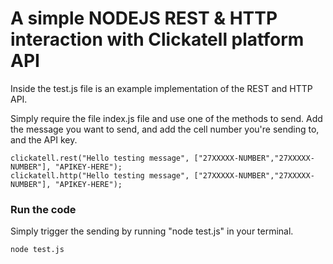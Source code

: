 # A simple NODEJS REST & HTTP interaction with Clickatell platform API

Inside the test.js file is an example implementation of the REST and HTTP API.

Simply require the file index.js file and use one of the methods to send. 
Add the message you want to send, and add the cell number you're sending to, and the API key.

```
clickatell.rest("Hello testing message", ["27XXXXX-NUMBER","27XXXXX-NUMBER"], "APIKEY-HERE");
clickatell.http("Hello testing message", ["27XXXXX-NUMBER","27XXXXX-NUMBER"], "APIKEY-HERE");
```

### Run the code

Simply trigger the sending by running "node test.js" in your terminal.

```
node test.js
```